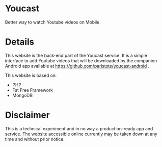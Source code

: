 Youcast
=======

Better way to watch Youtube videos on Mobile.

Details
=======

This website is the back-end part of the Youcast service. It is a simple interface to add Youtube videos that will be downloaded by the companion Android app available at https://github.com/paristote/youcast-android .

This website is based on:
- PHP
- Fat Free Framework
- MongoDB

Disclaimer
==========

This is a technical experiment and in no way a production-ready app and service.
The website accessible online currently may be taken down at any time and without prior notice.
